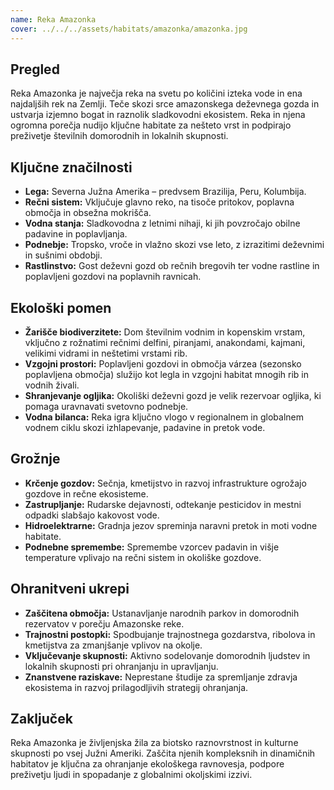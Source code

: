 ```yaml
---
name: Reka Amazonka
cover: ../../../assets/habitats/amazonka/amazonka.jpg
---
```

## Pregled
Reka Amazonka je največja reka na svetu po količini izteka vode in ena najdaljših rek na Zemlji. Teče skozi srce amazonskega deževnega gozda in ustvarja izjemno bogat in raznolik sladkovodni ekosistem. Reka in njena ogromna porečja nudijo ključne habitate za nešteto vrst in podpirajo preživetje številnih domorodnih in lokalnih skupnosti.

## Ključne značilnosti
- **Lega:** Severna Južna Amerika – predvsem Brazilija, Peru, Kolumbija.
- **Rečni sistem:** Vključuje glavno reko, na tisoče pritokov, poplavna območja in obsežna mokrišča.
- **Vodna stanja:** Sladkovodna z letnimi nihaji, ki jih povzročajo obilne padavine in poplavljanja.
- **Podnebje:** Tropsko, vroče in vlažno skozi vse leto, z izrazitimi deževnimi in sušnimi obdobji.
- **Rastlinstvo:** Gost deževni gozd ob rečnih bregovih ter vodne rastline in poplavljeni gozdovi na poplavnih ravnicah.

## Ekološki pomen
- **Žarišče biodiverzitete:** Dom številnim vodnim in kopenskim vrstam, vključno z rožnatimi rečnimi delfini, piranjami, anakondami, kajmani, velikimi vidrami in neštetimi vrstami rib.
- **Vzgojni prostori:** Poplavljeni gozdovi in območja várzea (sezonsko poplavljena območja) služijo kot legla in vzgojni habitat mnogih rib in vodnih živali.
- **Shranjevanje ogljika:** Okoliški deževni gozd je velik rezervoar ogljika, ki pomaga uravnavati svetovno podnebje.
- **Vodna bilanca:** Reka igra ključno vlogo v regionalnem in globalnem vodnem ciklu skozi izhlapevanje, padavine in pretok vode.

## Grožnje
- **Krčenje gozdov:** Sečnja, kmetijstvo in razvoj infrastrukture ogrožajo gozdove in rečne ekosisteme.
- **Zastrupljanje:** Rudarske dejavnosti, odtekanje pesticidov in mestni odpadki slabšajo kakovost vode.
- **Hidroelektrarne:** Gradnja jezov spreminja naravni pretok in moti vodne habitate.
- **Podnebne spremembe:** Spremembe vzorcev padavin in višje temperature vplivajo na rečni sistem in okoliške gozdove.

## Ohranitveni ukrepi
- **Zaščitena območja:** Ustanavljanje narodnih parkov in domorodnih rezervatov v porečju Amazonske reke.
- **Trajnostni postopki:** Spodbujanje trajnostnega gozdarstva, ribolova in kmetijstva za zmanjšanje vplivov na okolje.
- **Vključevanje skupnosti:** Aktivno sodelovanje domorodnih ljudstev in lokalnih skupnosti pri ohranjanju in upravljanju.
- **Znanstvene raziskave:** Neprestane študije za spremljanje zdravja ekosistema in razvoj prilagodljivih strategij ohranjanja.

## Zaključek
Reka Amazonka je življenjska žila za biotsko raznovrstnost in kulturne skupnosti po vsej Južni Ameriki. Zaščita njenih kompleksnih in dinamičnih habitatov je ključna za ohranjanje ekološkega ravnovesja, podpore preživetju ljudi in spopadanje z globalnimi okoljskimi izzivi.
